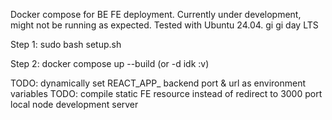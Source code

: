 Docker compose for BE FE deployment. 
Currently under development, might not be running as expected.
Tested with Ubuntu 24.04. gi gi day LTS


Step 1: sudo bash setup.sh

Step 2: docker compose up --build  (or -d idk :v)


TODO: dynamically set REACT_APP_ backend port & url as environment variables
TODO: compile static FE resource instead of redirect to 3000 port local node development server